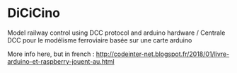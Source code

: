 # DiCiCino
Model railway control using DCC protocol and arduino hardware / Centrale DCC pour le modélisme ferroviaire basée sur une carte arduino

More info here, but in french :
http://codeinter-net.blogspot.fr/2018/01/livre-arduino-et-raspberry-jouent-au.html
